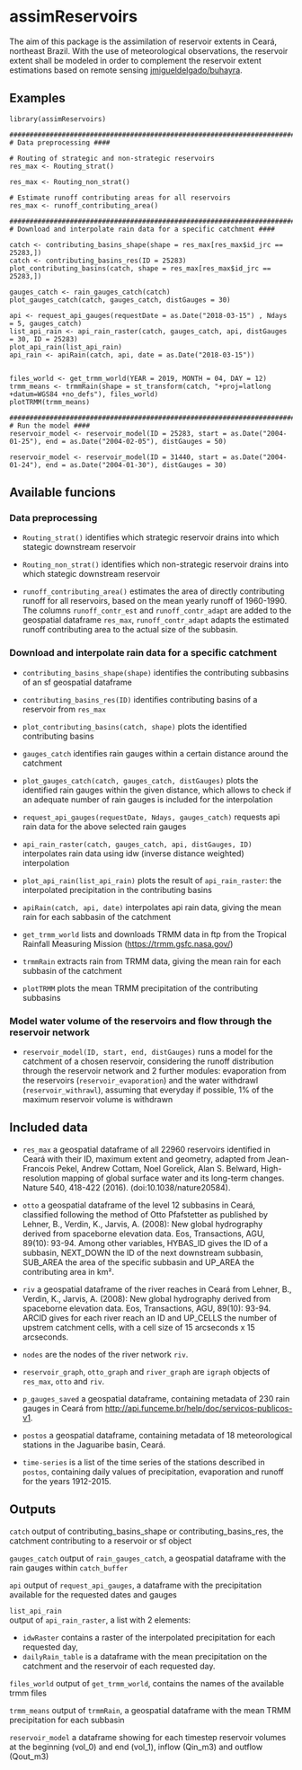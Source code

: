 # assimReservoirs

The aim of this package is the assimilation of reservoir extents in Ceará, northeast Brazil.
With the use of meteorological observations, the reservoir extent shall be modeled in order to complement the reservoir extent estimations based on remote sensing [jmigueldelgado/buhayra](https://github.com/jmigueldelgado/buhayra).


## Examples

```{r}
library(assimReservoirs)

#####################################################################################+
# Data preprocessing ####

# Routing of strategic and non-strategic reservoirs
res_max <- Routing_strat()

res_max <- Routing_non_strat()

# Estimate runoff contributing areas for all reservoirs
res_max <- runoff_contributing_area()

#####################################################################################+
# Download and interpolate rain data for a specific catchment ####

catch <- contributing_basins_shape(shape = res_max[res_max$id_jrc == 25283,])
catch <- contributing_basins_res(ID = 25283)
plot_contributing_basins(catch, shape = res_max[res_max$id_jrc == 25283,])

gauges_catch <- rain_gauges_catch(catch)
plot_gauges_catch(catch, gauges_catch, distGauges = 30)

api <- request_api_gauges(requestDate = as.Date("2018-03-15") , Ndays = 5, gauges_catch)
list_api_rain <- api_rain_raster(catch, gauges_catch, api, distGauges = 30, ID = 25283)
plot_api_rain(list_api_rain)
api_rain <- apiRain(catch, api, date = as.Date("2018-03-15"))


files_world <- get_trmm_world(YEAR = 2019, MONTH = 04, DAY = 12)
trmm_means <- trmmRain(shape = st_transform(catch, "+proj=latlong  +datum=WGS84 +no_defs"), files_world)
plotTRMM(trmm_means)

#####################################################################################+
# Run the model ####
reservoir_model <- reservoir_model(ID = 25283, start = as.Date("2004-01-25"), end = as.Date("2004-02-05"), distGauges = 50)

reservoir_model <- reservoir_model(ID = 31440, start = as.Date("2004-01-24"), end = as.Date("2004-01-30"), distGauges = 30)
```

## Available funcions

### Data preprocessing

- ```Routing_strat()``` identifies which strategic reservoir drains into which stategic downstream reservoir

- ```Routing_non_strat()``` identifies which non-strategic reservoir drains into which stategic downstream reservoir

- ```runoff_contributing_area()``` estimates the area of directly contributing runoff for all reservoirs, based on the mean yearly runoff of 1960-1990. The columns ```runoff_contr_est``` and ```runoff_contr_adapt``` are added to the geospatial dataframe ```res_max```, ```runoff_contr_adapt``` adapts the estimated runoff contributing area to the actual size of the subbasin.

### Download and interpolate rain data for a specific catchment

- ```contributing_basins_shape(shape)``` identifies the contributing subbasins of an sf geospatial dataframe
- ```contributing_basins_res(ID)``` identifies contributing basins of a reservoir from ```res_max```

- ```plot_contributing_basins(catch, shape)``` plots the identified contributing basins

- ```gauges_catch``` identifies rain gauges within a certain distance around the catchment

- ```plot_gauges_catch(catch, gauges_catch, distGauges)``` plots the identified rain gauges within the given distance, which allows to check if an adequate number of rain gauges is included for the interpolation

- ```request_api_gauges(requestDate, Ndays, gauges_catch)``` requests api rain data for the above selected rain gauges

- ```api_rain_raster(catch, gauges_catch, api, distGauges, ID)``` interpolates rain data using idw (inverse distance weighted) interpolation

- ```plot_api_rain(list_api_rain)``` plots the result of ```api_rain_raster```: the interpolated precipitation in the contributing basins

- ```apiRain(catch, api, date)``` interpolates api rain data, giving the mean rain for each sabbasin of the catchment

- ```get_trmm_world``` lists and downloads TRMM data in ftp from the Tropical Rainfall Measuring Mission (https://trmm.gsfc.nasa.gov/)

- ```trmmRain``` extracts rain from TRMM data, giving the mean rain for each subbasin of the catchment

- ```plotTRMM``` plots the mean TRMM precipitation of the contributing subbasins


### Model water volume of the reservoirs and flow through the reservoir network
- ```reservoir_model(ID, start, end, distGauges)``` runs a model for the catchment of a chosen reservoir, considering the runoff distribution through the reservoir network and 2 further modules: evaporation from the reservoirs (```reservoir_evaporation```) and the water withdrawl (```reservoir_withrawl```), assuming that everyday if possible, 1% of the maximum reservoir volume is withdrawn


## Included data
- ```res_max``` a geospatial dataframe of all 22960 reservoirs identified in Ceará with their ID, maximum extent and geometry, adapted from  Jean-Francois Pekel, Andrew Cottam, Noel Gorelick, Alan S. Belward, High-resolution mapping of global surface water and its long-term changes. Nature 540, 418-422 (2016). (doi:10.1038/nature20584).

- ```otto``` a geospatial dataframe of the level 12 subbasins in  Ceará, classified following the method of Otto Pfafstetter as published by Lehner, B., Verdin, K., Jarvis, A. (2008): New global hydrography derived from spaceborne elevation data. Eos, Transactions, AGU, 89(10): 93-94. Among other variables, HYBAS_ID gives the ID of a subbasin, NEXT_DOWN the ID of the next downstream subbasin, SUB_AREA the area of the specific subbasin and UP_AREA the contributing area in km².

- ```riv``` a geospatial dataframe of the river reaches in Ceará from Lehner, B., Verdin, K., Jarvis, A. (2008): New global hydrography derived from spaceborne elevation data. Eos, Transactions, AGU, 89(10): 93-94. ARCID gives for each river reach an ID and UP_CELLS the number of upstrem catchment cells, with a cell size of 15 arcseconds x 15 arcseconds.

- ```nodes``` are the nodes of the river network ```riv```.

- ```reservoir_graph```, ```otto_graph``` and ```river_graph``` are `igraph` objects of ```res_max```, ```otto``` and ```riv```.

- ```p_gauges_saved``` a geospatial dataframe, containing metadata of 230 rain gauges in Ceará from http://api.funceme.br/help/doc/servicos-publicos-v1.

- ```postos``` a geospatial dataframe, containing metadata of 18 meteorological stations in the Jaguaribe basin, Ceará.

- ```time-series``` is a list of the time series of the stations described in ```postos```, containing daily values of precipitation, evaporation and runoff for the years 1912-2015.

## Outputs

```catch``` output of contributing_basins_shape or contributing_basins_res, the catchment contributing to a reservoir or sf object

```gauges_catch``` output of ```rain_gauges_catch```, a geospatial dataframe with the rain gauges within ```catch_buffer```

```api``` output of ```request_api_gauges```, a dataframe with the precipitation available for the requested dates and gauges

```list_api_rain``` <br>
output of ```api_rain_raster```, a list with 2 elements:

- ```idwRaster``` contains a raster of the interpolated precipitation for each requested day,
- ```dailyRain_table``` is a dataframe with the mean precipitation on the catchment and the reservoir of each requested day.

```files_world``` output of ```get_trmm_world```, contains the names of the available trmm files

```trmm_means``` output of ```trmmRain```, a geospatial dataframe with the mean TRMM precipitation for each subbasin

```reservoir_model``` a dataframe showing for each timestep reservoir volumes at the beginning (vol_0) and end (vol_1),  inflow (Qin_m3) and outflow (Qout_m3)
